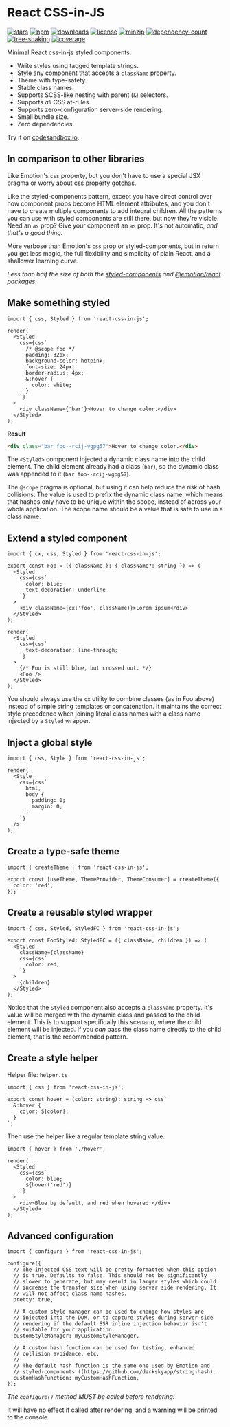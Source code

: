 # React CSS-in-JS

[![stars](https://badgen.net/github/stars/ChrisAckerman/react-css-in-js)](https://github.com/ChrisAckerman/react-css-in-js)
[![npm](https://badgen.net/badge/npm/1.1.1/red)](https://www.npmjs.com/package/react-css-in-js)
[![downloads](https://badgen.net/npm/dw/react-css-in-js)](https://www.npmjs.com/package/react-css-in-js)
[![license](https://badgen.net/badge/license/ISC/orange)](https://opensource.org/licenses/ISC)
[![minzip](https://badgen.net/bundlephobia/minzip/react-css-in-js@1.1.1)](https://bundlephobia.com/result?p=react-css-in-js@1.1.1)
[![dependency-count](https://badgen.net/bundlephobia/dependency-count/react-css-in-js@1.1.1)](https://bundlephobia.com/result?p=react-css-in-js@1.1.1)
[![tree-shaking](https://badgen.net/bundlephobia/tree-shaking/react-css-in-js@1.1.1)](https://bundlephobia.com/result?p=react-css-in-js@1.1.1)
[![coverage](https://badgen.net/badge/coverage/93,84,88,93/purple?list=|)](#)

Minimal React css-in-js styled components.

- Write styles using tagged template strings.
- Style any component that accepts a `className` property.
- Theme with type-safety.
- Stable class names.
- Supports SCSS-like nesting with parent (`&`) selectors.
- Supports _all_ CSS at-rules.
- Supports zero-configuration server-side rendering.
- Small bundle size.
- Zero dependencies.

Try it on [codesandbox.io](https://codesandbox.io/s/react-css-in-js-iup6f).

## In comparison to other libraries

Like Emotion's `css` property, but you don't have to use a special JSX pragma or worry about [css property gotchas](https://emotion.sh/docs/css-prop#gotchas).

Like the styled-components pattern, except you have direct control over how component props become HTML element attributes, and you don't have to create multiple components to add integral children. All the patterns you can use with styled components are still there, but now they're visible. Need an `as` prop? Give your component an `as` prop. It's not automatic, _and that's a good thing._

More verbose than Emotion's `css` prop or styled-components, but in return you get less magic, the full flexibility and simplicity of plain React, and a shallower learning curve.

_Less than half the size of both the [styled-components](https://bundlephobia.com/result?p=styled-components) and [@emotion/react](https://bundlephobia.com/result?p=@emotion/react) packages._

## Make something styled

```tsx
import { css, Styled } from 'react-css-in-js';

render(
  <Styled
    css={css`
      /* @scope foo */
      padding: 32px;
      background-color: hotpink;
      font-size: 24px;
      border-radius: 4px;
      &:hover {
        color: white;
      }
    `}
  >
    <div className={'bar'}>Hover to change color.</div>
  </Styled>
);
```

**Result**

```html
<div class="bar foo--rcij-vgpg57">Hover to change color.</div>
```

The `<Styled>` component injected a dynamic class name into the child element. The child element already had a class (`bar`), so the dynamic class was appended to it (`bar foo--rcij-vgpg57`).

The `@scope` pragma is optional, but using it can help reduce the risk of hash collisions. The value is used to prefix the dynamic class name, which means that hashes only have to be unique within the scope, instead of across your whole application. The scope name should be a value that is safe to use in a class name.

## Extend a styled component

```tsx
import { cx, css, Styled } from 'react-css-in-js';

export const Foo = ({ className }: { className?: string }) => (
  <Styled
    css={css`
      color: blue;
      text-decoration: underline
    `}
  >
    <div className={cx('foo', className)}>Lorem ipsum</div>
  </Styled>
);

render(
  <Styled
    css={css`
      text-decoration: line-through;
    `}
  >
    {/* Foo is still blue, but crossed out. */}
    <Foo />
  </Styled>
);
```

You should always use the `cx` utility to combine classes (as in Foo above) instead of simple string templates or concatenation. It maintains the correct style precedence when joining literal class names with a class name injected by a `Styled` wrapper.

## Inject a global style

```tsx
import { css, Style } from 'react-css-in-js';

render(
  <Style
    css={css`
      html,
      body {
        padding: 0;
        margin: 0;
      }
    `}
  />
);
```

## Create a type-safe theme

```tsx
import { createTheme } from 'react-css-in-js';

export const [useTheme, ThemeProvider, ThemeConsumer] = createTheme({
  color: 'red',
});
```

## Create a reusable styled wrapper

```tsx
import { css, Styled, StyledFC } from 'react-css-in-js';

export const FooStyled: StyledFC = ({ className, children }) => (
  <Styled
    className={className}
    css={css`
      color: red;
    `}
  >
    {children}
  </Styled>
);
```

Notice that the `Styled` component also accepts a `className` property. It's value will be merged with the dynamic class and passed to the child element. This is to support specifically this scenario, where the child element will be injected. If you _can_ pass the class name directly to the child element, that is the recommended pattern.

## Create a style helper

Helper file: `helper.ts`

```tsx
import { css } from 'react-css-in-js';

export const hover = (color: string): string => css`
  &:hover {
    color: ${color};
  }
`;
```

Then use the helper like a regular template string value.

```tsx
import { hover } from './hover';

render(
  <Styled
    css={css`
      color: blue;
      ${hover('red')}
    `}
  >
    <div>Blue by default, and red when hovered.</div>
  </Styled>
);
```

## Advanced configuration

```tsx
import { configure } from 'react-css-in-js';

configure({
  // The injected CSS text will be pretty formatted when this option
  // is true. Defaults to false. This should not be significantly
  // slower to generate, but may result in larger styles which could
  // increase the transfer size when using server side rendering. It
  // will not affect class name hashes.
  pretty: true,

  // A custom style manager can be used to change how styles are
  // injected into the DOM, or to capture styles during server-side
  // rendering if the default SSR inline injection behavior isn't
  // suitable for your application.
  customStyleManager: myCustomStyleManager,

  // A custom hash function can be used for testing, enhanced
  // collision avoidance, etc.
  //
  // The default hash function is the same one used by Emotion and
  // styled-components ((https://github.com/darkskyapp/string-hash).
  customHashFunction: myCustomHashFunction,
});
```

_The `configure()` method MUST be called before rendering!_

It will have no effect if called after rendering, and a warning will be printed to the console.
